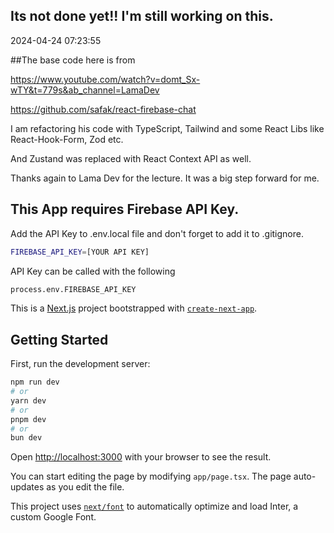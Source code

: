 
## Its not done yet!! I'm still working on this. 
2024-04-24 07:23:55

##The base code here is from 

https://www.youtube.com/watch?v=domt_Sx-wTY&t=779s&ab_channel=LamaDev

https://github.com/safak/react-firebase-chat



I am refactoring his code with TypeScript, Tailwind and some React Libs like React-Hook-Form, Zod etc. 

And Zustand was replaced with React Context API as well.

Thanks again to Lama Dev for the lecture. It was a big step forward for me.


## This App requires Firebase API Key.

Add the API Key to .env.local file and don't forget to add it to .gitignore. 

```bash
FIREBASE_API_KEY=[YOUR API KEY]
```

API Key can be called with the following

```bash
process.env.FIREBASE_API_KEY
```



This is a [Next.js](https://nextjs.org/) project bootstrapped with [`create-next-app`](https://github.com/vercel/next.js/tree/canary/packages/create-next-app).

## Getting Started

First, run the development server:

```bash
npm run dev
# or
yarn dev
# or
pnpm dev
# or
bun dev
```

Open [http://localhost:3000](http://localhost:3000) with your browser to see the result.

You can start editing the page by modifying `app/page.tsx`. The page auto-updates as you edit the file.

This project uses [`next/font`](https://nextjs.org/docs/basic-features/font-optimization) to automatically optimize and load Inter, a custom Google Font.

